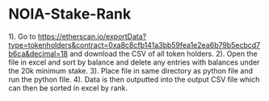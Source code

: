# NOIA-Stake-Rank

1). Go to https://etherscan.io/exportData?type=tokenholders&contract=0xa8c8cfb141a3bb59fea1e2ea6b79b5ecbcd7b6ca&decimal=18 and download the CSV of all token holders.
2). Open the file in excel and sort by balance and delete any entries with balances under the 20k minimum stake.
3). Place file in same directory as python file and run the python file.
4). Data is then outputted into the output CSV file which can then be sorted in excel by rank.
